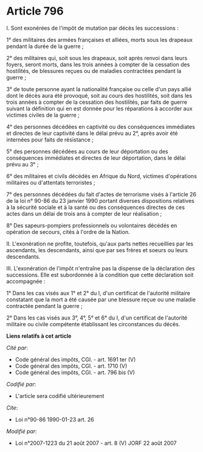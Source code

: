 # Article 796

I. Sont exonérées de l'impôt de mutation par décès les successions :

1° des militaires des armées françaises et alliées, morts sous les drapeaux pendant la durée de la guerre ;

2° des militaires qui, soit sous les drapeaux, soit après renvoi dans leurs foyers, seront morts, dans les trois années à
compter de la cessation des hostilités, de blessures reçues ou de maladies contractées pendant la guerre ;

3° de toute personne ayant la nationalité française ou celle d'un pays allié dont le décès aura été provoqué, soit au cours
des hostilités, soit dans les trois années à compter de la cessation des hostilités, par faits de guerre suivant la
définition qui en est donnée pour les réparations à accorder aux victimes civiles de la guerre ;

4° des personnes décédées en captivité ou des conséquences immédiates et directes de leur captivité dans le délai prévu au
2°, après avoir été internées pour faits de résistance ;

5° des personnes décédées au cours de leur déportation ou des conséquences immédiates et directes de leur déportation, dans
le délai prévu au 3° ;

6° des militaires et civils décédés en Afrique du Nord, victimes d'opérations militaires ou d'attentats terroristes ;

7° des personnes décédées du fait d'actes de terrorisme visés à l'article 26 de la loi n° 90-86 du 23 janvier 1990 portant
diverses dispositions relatives à la sécurité sociale et à la santé ou des conséquences directes de ces actes dans un délai
de trois ans à compter de leur réalisation ;

8° Des sapeurs-pompiers professionnels ou volontaires décédés en opération de secours, cités à l'ordre de la Nation.

II. L'exonération ne profite, toutefois, qu'aux parts nettes recueillies par les ascendants, les descendants, ainsi que par
ses frères et soeurs ou leurs descendants.

III. L'exonération de l'impôt n'entraîne pas la dispense de la déclaration des successions. Elle est subordonnée à la
condition que cette déclaration soit accompagnée :

1° Dans les cas visés aux 1° et 2° du I, d'un certificat de l'autorité militaire constatant que la mort a été causée par une
blessure reçue ou une maladie contractée pendant la guerre ;

2° Dans les cas visés aux 3°, 4°, 5° et 6° du I, d'un certificat de l'autorité militaire ou civile compétente établissant les
circonstances du décès.

**Liens relatifs à cet article**

_Cité par_:

  - Code général des impôts, CGI. - art. 1691 ter (V)
  - Code général des impôts, CGI. - art. 1710 (V)
  - Code général des impôts, CGI. - art. 796 bis (V)

_Codifié par_:

  - L'article sera codifié ultérieurement

_Cite_:

  - Loi n°90-86 1990-01-23 art. 26

_Modifié par_:

  - Loi n°2007-1223 du 21 août 2007 - art. 8 (V) JORF 22 août 2007

